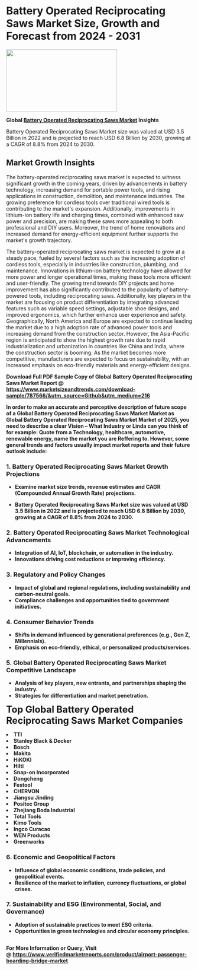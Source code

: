 <H1>Battery Operated Reciprocating Saws Market Size, Growth and Forecast from 2024 - 2031</H1><img class="aligncenter size-medium wp-image-584254" src="https://thirdeyenews.in/wp-content/uploads/2024/09/Global-Market-Research-300x168.jpeg" alt="" width="300" height="168" /><p><strong>Global&nbsp;<a href="https://www.marketsizeandtrends.com/download-sample/787566/&amp;utm_source=Github&utm_medium=216">Battery Operated Reciprocating Saws Market</a> Insights</strong></p><p>Battery Operated Reciprocating Saws Market size was valued at USD 3.5 Billion in 2022 and is projected to reach USD 6.8 Billion by 2030, growing at a CAGR of 8.8% from 2024 to 2030.</p><p><h2>Market Growth Insights</h2> <p>The battery-operated reciprocating saws market is expected to witness significant growth in the coming years, driven by advancements in battery technology, increasing demand for portable power tools, and rising applications in construction, demolition, and maintenance industries. The growing preference for cordless tools over traditional wired tools is contributing to the market's expansion. Additionally, improvements in lithium-ion battery life and charging times, combined with enhanced saw power and precision, are making these saws more appealing to both professional and DIY users. Moreover, the trend of home renovations and increased demand for energy-efficient equipment further supports the market's growth trajectory.</p> <p><strong></strong></p> <p>The battery-operated reciprocating saws market is expected to grow at a steady pace, fueled by several factors such as the increasing adoption of cordless tools, especially in industries like construction, plumbing, and maintenance. Innovations in lithium-ion battery technology have allowed for more power and longer operational times, making these tools more efficient and user-friendly. The growing trend towards DIY projects and home improvement has also significantly contributed to the popularity of battery-powered tools, including reciprocating saws. Additionally, key players in the market are focusing on product differentiation by integrating advanced features such as variable speed settings, adjustable shoe designs, and improved ergonomics, which further enhance user experience and safety. Geographically, North America and Europe are expected to continue leading the market due to a high adoption rate of advanced power tools and increasing demand from the construction sector. However, the Asia-Pacific region is anticipated to show the highest growth rate due to rapid industrialization and urbanization in countries like China and India, where the construction sector is booming. As the market becomes more competitive, manufacturers are expected to focus on sustainability, with an increased emphasis on eco-friendly materials and energy-efficient designs. <p><strong></p><p><span class=""><strong>Download Full PDF Sample Copy of Global Battery Operated Reciprocating Saws Market Report</strong> @ <a href="https://www.marketsizeandtrends.com/download-sample/787566/&amp;utm_source=Github&utm_medium=216" target="_blank">https://www.marketsizeandtrends.com/download-sample/787566/&amp;utm_source=Github&utm_medium=216</a></span></p><p>In order to make an accurate and perceptive description of future scope of a Global&nbsp;Battery Operated Reciprocating Saws Market Market as Global&nbsp;Battery Operated Reciprocating Saws Market Market of 2025, you need to describe a clear Vision &ndash; What Industry or Linda can you think of for example: Quote from a Technology, healthcare, automotive, renewable energy, name the market you are Reffering to. However, some general trends and factors usually impact market reports and their future outlook include:</p><h3>1.&nbsp;<strong>Battery Operated Reciprocating Saws Market Growth Projections</strong></h3><ul><li>Examine market size trends, revenue estimates and CAGR (Compounded Annual Growth Rate) projections.</li><li><p>Battery Operated Reciprocating Saws Market size was valued at USD 3.5 Billion in 2022 and is projected to reach USD 6.8 Billion by 2030, growing at a CAGR of 8.8% from 2024 to 2030.</p></li></ul><h3>2.&nbsp;<strong>Battery Operated Reciprocating Saws Market Technological Advancements</strong></h3><ul><li>Integration of AI, IoT, blockchain, or automation in the industry.</li><li>Innovations driving cost reductions or improving efficiency.</li></ul><h3>3.&nbsp;<strong>Regulatory and Policy Changes</strong></h3><ul><li>Impact of global and regional regulations, including sustainability and carbon-neutral goals.</li><li>Compliance challenges and opportunities tied to government initiatives.</li></ul><h3>4.&nbsp;<strong>Consumer Behavior Trends</strong></h3><ul><li>Shifts in demand influenced by generational preferences (e.g., Gen Z, Millennials).</li><li>Emphasis on eco-friendly, ethical, or personalized products/services.</li></ul><h3>5.&nbsp;<strong>Global Battery Operated Reciprocating Saws Market Competitive Landscape</strong></h3><ul><li>Analysis of key players, new entrants, and partnerships shaping the industry.</li><li>Strategies for differentiation and market penetration.</li></ul><p data-pm-slice="1 1 []"><span style="color: inherit; font-family: inherit; font-size: 25px;">Top Global Battery Operated Reciprocating Saws Market Companies</span></p><div class="" data-test-id=""><p><li>TTI</li><li> Stanley Black & Decker</li><li> Bosch</li><li> Makita</li><li> HiKOKI</li><li> Hilti</li><li> Snap-on Incorporated</li><li> Dongcheng</li><li> Festool</li><li> CHERVON</li><li> Jiangsu Jinding</li><li> Positec Group</li><li> Zhejiang Boda Industrial</li><li> Total Tools</li><li> Kimo Tools</li><li> Ingco Curacao</li><li> WEN Products</li><li> Greenworks</li></p></div><h3>6.&nbsp;<strong>Economic and Geopolitical Factors</strong></h3><ul><li>Influence of global economic conditions, trade policies, and geopolitical events.</li><li>Resilience of the market to inflation, currency fluctuations, or global crises.</li></ul><h3>7.&nbsp;<strong>Sustainability and ESG (Environmental, Social, and Governance)</strong></h3><ul><li>Adoption of sustainable practices to meet ESG criteria.</li><li>Opportunities in green technologies and circular economy principles.</li></ul><h2><strong style="font-size: 14px;">For More Information or Query, Visit @&nbsp;</strong><a style="background-color: #ffffff; font-size: 14px;" href="https://www.marketsizeandtrends.com/report/battery-operated-reciprocating-saws-market/" target="_blank">https://www.verifiedmarketreports.com/product/airport-passenger-boarding-bridge-market</a></h2>
